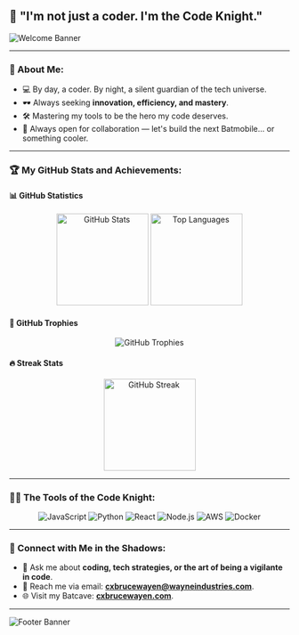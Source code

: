 ## 🦇 "I'm not just a coder. I'm the Code Knight." 

![Welcome Banner](https://capsule-render.vercel.app/api?type=rect&color=black&height=200&text=The%20Code%20Knight&fontColor=white&fontAlign=50&fontSize=40&desc=Welcome%20to%20my%20Gotham%20of%20Code!&descAlign=50&descAlignY=70)

---

### 🦇 About Me:
- 💻 By day, a coder. By night, a silent guardian of the tech universe.
- 🕶️ Always seeking **innovation, efficiency, and mastery**.
- 🛠️ Mastering my tools to be the hero my code deserves.
- 🤝 Always open for collaboration — let's build the next Batmobile... or something cooler.

---

### 🏆 My GitHub Stats and Achievements:

#### 📊 **GitHub Statistics**
<div align="center">
  <img src="https://github-readme-stats.vercel.app/api?username=cxbrucewayen&show_icons=true&theme=dark&hide_title=true&count_private=true&hide_border=true&icon_color=007FFF&text_color=FFFFFF" alt="GitHub Stats" height="165" />
  <img src="https://github-readme-stats.vercel.app/api/top-langs/?username=cxbrucewayen&layout=compact&theme=dark&hide_border=true&text_color=FFFFFF" alt="Top Languages" height="165" />
</div>

#### 🏅 **GitHub Trophies**
<div align="center">
  <img src="https://github-profile-trophy.vercel.app/?username=cxbrucewayen&theme=darkhub&no-frame=true&row=1&column=6&margin-w=15" alt="GitHub Trophies" />
</div>

#### 🔥 **Streak Stats**
<div align="center">
  <img src="https://streak-stats.demolab.com/?user=cxbrucewayen&theme=dark&hide_border=true&ring=FF4500&fire=FF4500" alt="GitHub Streak" height="165" />
</div>

---

### 🦸‍♂️ The Tools of the Code Knight:
<div align="center">
  <img src="https://img.shields.io/badge/Language-JavaScript-black?style=flat&logo=javascript&logoColor=yellow" alt="JavaScript" />
  <img src="https://img.shields.io/badge/Language-Python-black?style=flat&logo=python&logoColor=blue" alt="Python" />
  <img src="https://img.shields.io/badge/Framework-React-black?style=flat&logo=react&logoColor=cyan" alt="React" />
  <img src="https://img.shields.io/badge/Framework-Node.js-black?style=flat&logo=node.js&logoColor=green" alt="Node.js" />
  <img src="https://img.shields.io/badge/Cloud-AWS-black?style=flat&logo=amazon-aws&logoColor=orange" alt="AWS" />
  <img src="https://img.shields.io/badge/Tools-Docker-black?style=flat&logo=docker&logoColor=blue" alt="Docker" />
</div>

---

### 🦇 Connect with Me in the Shadows:
- 💬 Ask me about **coding, tech strategies, or the art of being a vigilante in code**.
- 📧 Reach me via email: **[cxbrucewayen@wayneindustries.com](mailto:cxbrucewayen@wayneindustries.com)**.
- 🌐 Visit my Batcave: **[cxbrucewayen.com](https://cxbrucewayen.com)**.

---

![Footer Banner](https://capsule-render.vercel.app/api?type=rect&color=black&height=100&section=footer&text=The%20Dark%20Knight%20of%20GitHub&fontColor=white&fontAlign=50&fontSize=20)
